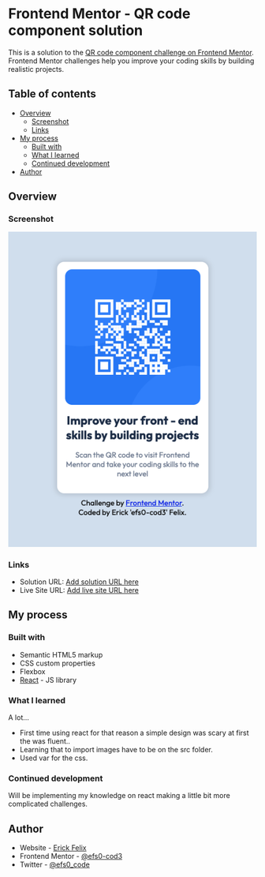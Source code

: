 # Frontend Mentor - QR code component solution

This is a solution to the [QR code component challenge on Frontend Mentor](https://www.frontendmentor.io/challenges/qr-code-component-iux_sIO_H). Frontend Mentor challenges help you improve your coding skills by building realistic projects. 

## Table of contents

- [Overview](#overview)
  - [Screenshot](#screenshot)
  - [Links](#links)
- [My process](#my-process)
  - [Built with](#built-with)
  - [What I learned](#what-i-learned)
  - [Continued development](#continued-development)
- [Author](#author)

## Overview

### Screenshot

<img src='public/design/Screen-shot.png'>

### Links

- Solution URL: [Add solution URL here](https://github.com/efs0-cod3/firstReactSite)
- Live Site URL: [Add live site URL here](https://efs0-cod3.github.io/firstReactSite/)

## My process

### Built with

- Semantic HTML5 markup
- CSS custom properties
- Flexbox
- [React](https://reactjs.org/) - JS library

### What I learned

A lot...

- First time using react for that reason a simple design was scary at first the was fluent..
- Learning that to import images have to be on the src folder.
- Used var for the css.

### Continued development

Will be implementing my knowledge on react making a little bit more complicated challenges.

## Author

- Website - [Erick Felix](erickfelix.netlify.app/)
- Frontend Mentor - [@efs0-cod3](https://www.frontendmentor.io/profile/efs0-cod3)
- Twitter - [@efs0_code](https://www.twitter.com/efs0_code)
